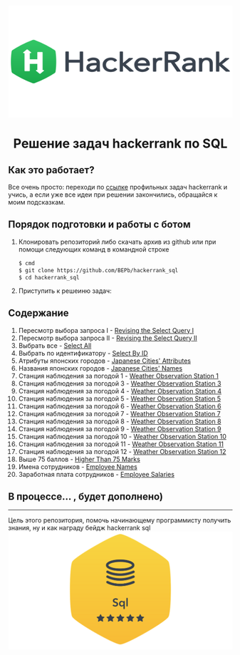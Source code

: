 <div align="center">


<img src="./art/hackerrank.png" alt="logo" width="600" height="250">

# Решение задач hackerrank по SQL

</div>

## Как это работает?

Все очень просто: переходи по [ссылке](https://www.hackerrank.com/domains/sql?filters%5Bstatus%5D%5B%5D=unsolved&badge_type=sql) 
профильных задач hackerrank и учись, а если уже все идеи при решении закончились, обращайся к моим подсказкам.

## Порядок подготовки и работы с ботом

1. Клонировать репозиторий либо скачать архив из github или при помощи следующих команд в командной строке
   ```commandline
   $ cmd
   $ git clone https://github.com/BEPb/hackerrank_sql
   $ cd hackerrank_sql
   ```

2. Приступить к решеиню задач:
## Содержание
  
1. Пересмотр выбора запроса I - [Revising the Select Query I](./tasks/1.md)
2. Пересмотр выбора запроса II - [Revising the Select Query II](./tasks/2.md)
3. Выбрать все - [Select All](./tasks/3.md)
4. Выбрать по идентификатору - [Select By ID](./tasks/4.md)
5. Атрибуты японских городов - [Japanese Cities' Attributes](./tasks/5.md)
6. Названия японских городов - [Japanese Cities' Names](./tasks/6.md)
7. Станция наблюдения за погодой 1 - [Weather Observation Station 1](./tasks/7.md)
8. Станция наблюдения за погодой 3 - [Weather Observation Station 3](./tasks/8.md)
9. Станция наблюдения за погодой 4 - [Weather Observation Station 4](./tasks/9.md)
10. Станция наблюдения за погодой 5 - [Weather Observation Station 5](./tasks/10.md)
11. Станция наблюдения за погодой 6 - [Weather Observation Station 6](./tasks/11.md)
12. Станция наблюдения за погодой 7 - [Weather Observation Station 7](./tasks/12.md)
13. Станция наблюдения за погодой 8 - [Weather Observation Station 8](./tasks/13.md)
14. Станция наблюдения за погодой 9 - [Weather Observation Station 9](./tasks/14.md)
15. Станция наблюдения за погодой 10 - [Weather Observation Station 10](./tasks/15.md)
16. Станция наблюдения за погодой 11 - [Weather Observation Station 11](./tasks/16.md)
17. Станция наблюдения за погодой 12 - [Weather Observation Station 12](./tasks/17.md)
18. Выше 75 баллов - [Higher Than 75 Marks](./tasks/18.md)
19. Имена сотрудников - [Employee Names](./tasks/19.md)
20. Заработная плата сотрудников - [Employee Salaries](./tasks/20.md)


## В процессе...  , будет дополнено)

  
---






Цель этого репозитория, помочь начинающему программисту получить знания, ну и как награду бейдж hackerrank sql
<img src="./art/sql.png" alt="sertificate" >
